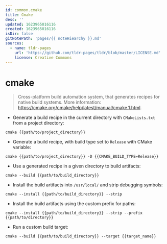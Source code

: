 ```yaml
---
id: common.cmake
title: Cmake
desc: ''
updated: 1623965016116
created: 1623965016116
isDir: false
gitNotePath: 'pages/{{ noteHiearchy }}.md'
sources:
  - name: tldr-pages
    url: 'https://github.com/tldr-pages/tldr/blob/master/LICENSE.md'
    license: Creative Commons
---
```

# cmake

> Cross-platform build automation system, that generates recipes for native build systems.
> More information: <https://cmake.org/cmake/help/latest/manual/cmake.1.html>.

- Generate a build recipe in the current directory with `CMakeLists.txt` from a project directory:

`cmake {{path/to/project_directory}}`

- Generate a build recipe, with build type set to `Release` with CMake variable:

`cmake {{path/to/project_directory}} -D {{CMAKE_BUILD_TYPE=Release}}`

- Use a generated recipe in a given directory to build artifacts:

`cmake --build {{path/to/build_directory}}`

- Install the build artifacts into `/usr/local/` and strip debugging symbols:

`cmake --install {{path/to/build_directory}} --strip`

- Install the build artifacts using the custom prefix for paths:

`cmake --install {{path/to/build_directory}} --strip --prefix {{path/to/directory}}`

- Run a custom build target:

`cmake --build {{path/to/build_directory}} --target {{target_name}}`

